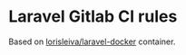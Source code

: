 # Laravel Gitlab CI rules

Based on [lorisleiva/laravel-docker](https://github.com/lorisleiva/laravel-docker) container.

